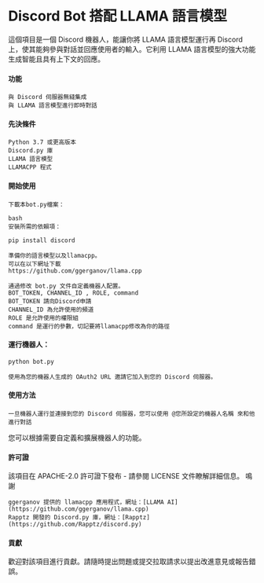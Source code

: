 # Discord Bot 搭配 LLAMA 語言模型

這個項目是一個 Discord 機器人，能讓你將 LLAMA 語言模型運行再 Discord 上，使其能夠參與對話並回應使用者的輸入。它利用 LLAMA 語言模型的強大功能生成智能且具有上下文的回應。
#### 功能

    與 Discord 伺服器無縫集成
    與 LLAMA 語言模型進行即時對話
    

#### 先決條件

    Python 3.7 或更高版本
    Discord.py 庫
    LLAMA 語言模型
    LLAMACPP 程式

#### 開始使用

    下載本bot.py檔案：

    bash
    安裝所需的依賴項：

    pip install discord

    準備你的語言模型以及llamacpp。
    可以在以下網址下載
    https://github.com/ggerganov/llama.cpp

    通過修改 bot.py 文件自定義機器人配置。
    BOT_TOKEN, CHANNEL_ID , ROLE, command
    BOT_TOKEN 請向Discord申請
    CHANNEL_ID 為允許使用的頻道
    ROLE 是允許使用的權限組
    command 是運行的參數，切記要將llamacpp修改為你的路徑
    
#### 運行機器人：

    python bot.py

    使用為您的機器人生成的 OAuth2 URL 邀請它加入到您的 Discord 伺服器。

#### 使用方法

    一旦機器人運行並連接到您的 Discord 伺服器，您可以使用 @您所設定的機器人名稱 來和他進行對話

   您可以根據需要自定義和擴展機器人的功能。
#### 許可證

  該項目在 APACHE-2.0 許可證下發布 - 請參閱 LICENSE 文件瞭解詳細信息。
  鳴謝

    ggerganov 提供的 llamacpp 應用程式，網址：[LLAMA AI](https://github.com/ggerganov/llama.cpp)
    Rapptz 開發的 Discord.py 庫，網址：[Rapptz](https://github.com/Rapptz/discord.py)


#### 貢獻

歡迎對該項目進行貢獻。請隨時提出問題或提交拉取請求以提出改進意見或報告錯誤。

